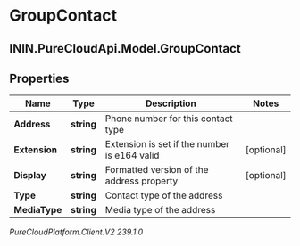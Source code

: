 # GroupContact

## ININ.PureCloudApi.Model.GroupContact

## Properties

|Name | Type | Description | Notes|
|------------ | ------------- | ------------- | -------------|
| **Address** | **string** | Phone number for this contact type | |
| **Extension** | **string** | Extension is set if the number is e164 valid | [optional] |
| **Display** | **string** | Formatted version of the address property | [optional] |
| **Type** | **string** | Contact type of the address | |
| **MediaType** | **string** | Media type of the address | |



_PureCloudPlatform.Client.V2 239.1.0_
